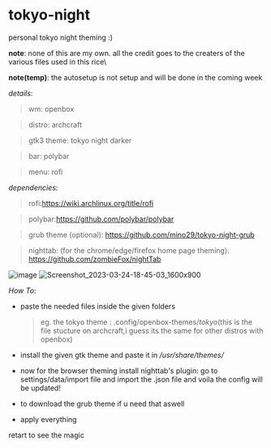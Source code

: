# tokyo-night
personal tokyo night theming :)

**note**:
none of this are my own. all the credit goes to the creaters of the various files used in this rice\

**note(temp)**:
the autosetup is not setup and will be done in the coming week 

*details*:
> wm: openbox

> distro: archcraft

> gtk3 theme: tokyo night darker

> bar: polybar

> menu: rofi

*dependencies*:

>rofi:https://wiki.archlinux.org/title/rofi

>polybar:https://github.com/polybar/polybar

> grub theme (optional): https://github.com/mino29/tokyo-night-grub

>nighttab: (for the chrome/edge/firefox home page theming): https://github.com/zombieFox/nightTab



![image](https://user-images.githubusercontent.com/85402808/227523357-daffef52-47b7-457b-9c72-83257e5a4b33.png)
![Screenshot_2023-03-24-18-45-03_1600x900](https://user-images.githubusercontent.com/85402808/227532242-04b0598d-c553-483f-a8e7-d8821639065c.png)

*How To*:

- paste the needed files inside the given folders

  > eg. the tokyo theme : .config/openbox-themes/*tokyo*(this is the file stucture on archcraft,i guess its the same for other distros with openbox)

- install the given gtk theme and paste it in */usr/share/themes/*

- now for the browser theming install nighttab's plugin: go to settings/data/import file and import the .json file and voila the config will be updated!

- to download the grub theme if u need that aswell

- apply everything 

retart to see the magic
